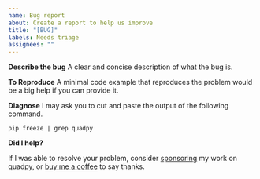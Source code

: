 ```yaml
---
name: Bug report
about: Create a report to help us improve
title: "[BUG]"
labels: Needs triage
assignees: ""
---
```


**Describe the bug**
A clear and concise description of what the bug is.

**To Reproduce**
A minimal code example that reproduces the problem would be a big help if you can provide it.

**Diagnose**
I may ask you to cut and paste the output of the following command.

```
pip freeze | grep quadpy
```

**Did I help?**

If I was able to resolve your problem, consider [sponsoring](https://github.com/sponsors/nschloe) my work on quadpy, or [buy me a coffee](https://ko-fi.com/nschloe) to say thanks.
